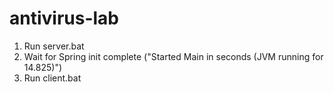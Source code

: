 # antivirus-lab
1) Run server.bat
2) Wait for Spring init complete ("Started Main in <some time> seconds (JVM running for 14.825)")
3) Run client.bat 
